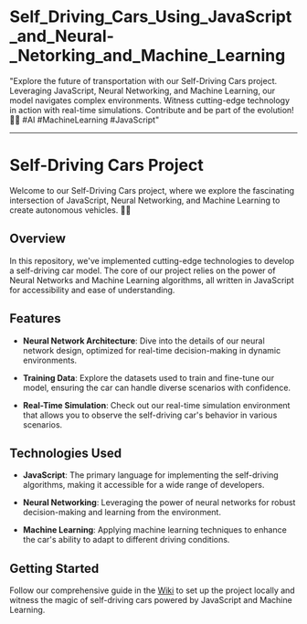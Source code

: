 # Self_Driving_Cars_Using_JavaScript_and_Neural-_Netorking_and_Machine_Learning
"Explore the future of transportation with our Self-Driving Cars project. Leveraging JavaScript, Neural Networking, and Machine Learning, our model navigates complex environments. Witness cutting-edge technology in action with real-time simulations. Contribute and be part of the evolution! 🚗🤖 #AI #MachineLearning #JavaScript"



---

# Self-Driving Cars Project
Welcome to our Self-Driving Cars project, where we explore the fascinating intersection of JavaScript, Neural Networking, and Machine Learning to create autonomous vehicles. 🚗🤖

## Overview

In this repository, we've implemented cutting-edge technologies to develop a self-driving car model. The core of our project relies on the power of Neural Networks and Machine Learning algorithms, all written in JavaScript for accessibility and ease of understanding.

## Features

- **Neural Network Architecture**: Dive into the details of our neural network design, optimized for real-time decision-making in dynamic environments.
  
- **Training Data**: Explore the datasets used to train and fine-tune our model, ensuring the car can handle diverse scenarios with confidence.

- **Real-Time Simulation**: Check out our real-time simulation environment that allows you to observe the self-driving car's behavior in various scenarios.

## Technologies Used

- **JavaScript**: The primary language for implementing the self-driving algorithms, making it accessible for a wide range of developers.

- **Neural Networking**: Leveraging the power of neural networks for robust decision-making and learning from the environment.

- **Machine Learning**: Applying machine learning techniques to enhance the car's ability to adapt to different driving conditions.

## Getting Started

Follow our comprehensive guide in the [Wiki](https://en.wikipedia.org/wiki/Self-driving_car) to set up the project locally and witness the magic of self-driving cars powered by JavaScript and Machine Learning.

